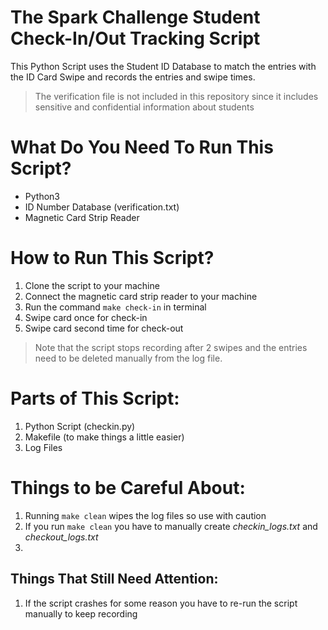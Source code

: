 # The Spark Challenge Student Check-In/Out Tracking Script
This Python Script uses the Student ID Database to match the entries with the ID Card Swipe and records the entries and swipe times.

>The verification file is not included in this repository since
>it includes sensitive and confidential information about students

What Do You Need To Run This Script?
==============
* Python3
* ID Number Database (verification.txt)
* Magnetic Card Strip Reader

How to Run This Script?
==========
1.  Clone the script to your machine
2.  Connect the magnetic card strip reader to your machine
3.  Run the command `make check-in` in terminal
4.  Swipe card once for check-in
5.  Swipe card second time for check-out
>Note that the script stops recording after 2 swipes and the entries need to be deleted manually from the log file.

Parts of This Script:
==========
1. Python Script (checkin.py)
2. Makefile (to make things a little easier)
3. Log Files

Things to be Careful About:
==========
1. Running `make clean` wipes the log files so use with caution
2. If you run `make clean` you have to manually create *checkin_logs.txt* and *checkout_logs.txt*
3. 


Things That Still Need Attention:
------------------------
1. If the script crashes for some reason you have to re-run the script manually to keep recording

